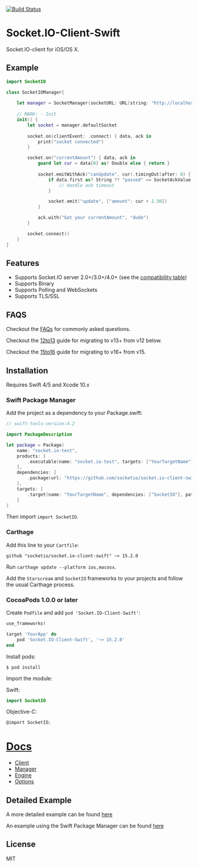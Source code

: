[![Build Status](https://travis-ci.org/socketio/socket.io-client-swift.svg?branch=master)](https://travis-ci.org/socketio/socket.io-client-swift)

# Socket.IO-Client-Swift
Socket.IO-client for iOS/OS X.

## Example
```swift
import SocketIO

class SocketIOManager{
    
    let manager = SocketManager(socketURL: URL(string: "http://localhost:8080")!, config: [.log(true), .compress])
    
    // MARK: - Init
    init() {
        let socket = manager.defaultSocket
        
        socket.on(clientEvent: .connect) { data, ack in
            print("socket connected")
        }

        socket.on("currentAmount") { data, ack in
            guard let cur = data[0] as? Double else { return }
            
            socket.emitWithAck("canUpdate", cur).timingOut(after: 0) { data in
                if data.first as? String ?? "passed" == SocketAckValue.noAck {
                    // Handle ack timeout
                }

                socket.emit("update", ["amount": cur + 2.50])
            }

            ack.with("Got your currentAmount", "dude")
        }

        socket.connect()
    }
}
```

## Features
- Supports Socket.IO server 2.0+/3.0+/4.0+ (see the [compatibility table](https://nuclearace.github.io/Socket.IO-Client-Swift/Compatibility.html))
- Supports Binary
- Supports Polling and WebSockets
- Supports TLS/SSL

## FAQS
Checkout the [FAQs](https://nuclearace.github.io/Socket.IO-Client-Swift/faq.html) for commonly asked questions.


Checkout the [12to13](https://nuclearace.github.io/Socket.IO-Client-Swift/12to13.html) guide for migrating to v13+ from v12 below.

Checkout the [15to16](https://nuclearace.github.io/Socket.IO-Client-Swift/15to16.html) guide for migrating to v16+ from v15.

## Installation
Requires Swift 4/5 and Xcode 10.x

### Swift Package Manager
Add the project as a dependency to your Package.swift:
```swift
// swift-tools-version:4.2

import PackageDescription

let package = Package(
    name: "socket.io-test",
    products: [
        .executable(name: "socket.io-test", targets: ["YourTargetName"])
    ],
    dependencies: [
        .package(url: "https://github.com/socketio/socket.io-client-swift", .upToNextMinor(from: "15.0.0"))
    ],
    targets: [
        .target(name: "YourTargetName", dependencies: ["SocketIO"], path: "./Path/To/Your/Sources")
    ]
)
```

Then import `import SocketIO`.

### Carthage
Add this line to your `Cartfile`:
```
github "socketio/socket.io-client-swift" ~> 15.2.0
```

Run `carthage update --platform ios,macosx`.

Add the `Starscream` and `SocketIO` frameworks to your projects and follow the usual Carthage process.

### CocoaPods 1.0.0 or later
Create `Podfile` and add `pod 'Socket.IO-Client-Swift'`:

```ruby
use_frameworks!

target 'YourApp' do
    pod 'Socket.IO-Client-Swift', '~> 15.2.0'
end
```

Install pods:

```
$ pod install
```

Import the module:

Swift:
```swift
import SocketIO
```

Objective-C:

```Objective-C
@import SocketIO;
```


# [Docs](https://nuclearace.github.io/Socket.IO-Client-Swift/index.html)

- [Client](https://nuclearace.github.io/Socket.IO-Client-Swift/Classes/SocketIOClient.html)
- [Manager](https://nuclearace.github.io/Socket.IO-Client-Swift/Classes/SocketManager.html)
- [Engine](https://nuclearace.github.io/Socket.IO-Client-Swift/Classes/SocketEngine.html)
- [Options](https://nuclearace.github.io/Socket.IO-Client-Swift/Enums/SocketIOClientOption.html)

## Detailed Example
A more detailed example can be found [here](https://github.com/nuclearace/socket.io-client-swift-example)

An example using the Swift Package Manager can be found [here](https://github.com/nuclearace/socket.io-client-swift-spm-example)

## License
MIT
